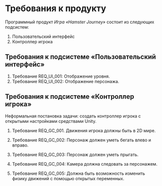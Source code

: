 # Требования к продукту

Программный продукт _Игра «Hamster Journey»_ состоит из следующих подсистем:

1. Пользовательский интерфейс
2. Контроллер игрока

## Требования к подсистеме «Пользовательский интерфейс»

1. Требование REQ_UI_001: Отображение уровня.
2. Требование REQ_UI_002: Отображение персонажа.

## Требования к подсистеме «Контроллер игрока»

Неформальная постановка задачи: создать контроллер игрока с открытыми настройками средствами Unity.

1. Требование REQ_GC_001. Движения игрока должны быть в 2D мире.

2. Требование REQ_GC_002: Персонаж должен уметь бегать влево и вправо.

3. Требование REQ_GC_003: Персонаж должен уметь прыгать.

4. Требование REQ_GC_004: Камера должна следовать за персонажем.

5. Требование REQ_GC_005: Должна быть возможность изменить физику движений с помощью открытых переменных.
